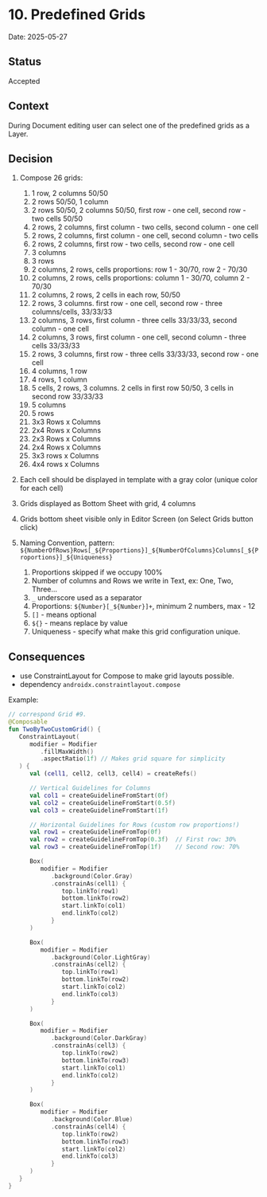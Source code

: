 # 10. Predefined Grids

Date: 2025-05-27

## Status

Accepted

## Context

During Document editing user can select one of the predefined grids as a Layer.

## Decision

1. Compose 26 grids:
   1. 1 row, 2 columns 50/50
   2. 2 rows 50/50, 1 column
   3. 2 rows 50/50, 2 columns 50/50, first row - one cell, second row - two cells 50/50
   4. 2 rows, 2 columns, first column - two cells, second column - one cell
   5. 2 rows, 2 columns, first column - one cell, second column - two cells
   6. 2 rows, 2 columns, first row - two cells, second row - one cell
   7. 3 columns
   8. 3 rows
   9. 2 columns, 2 rows, cells proportions: row 1 - 30/70, row 2 - 70/30
   10. 2 columns, 2 rows, cells proportions: column 1 - 30/70, column 2 - 70/30
   11. 2 columns, 2 rows, 2 cells in each row, 50/50
   12. 2 rows, 3 columns. first row - one cell, second row - three columns/cells, 33/33/33
   13. 2 columns, 3 rows, first column - three cells 33/33/33, second column - one cell
   14. 2 columns, 3 rows, first column - one cell, second column - three cells 33/33/33
   15. 2 rows, 3 columns, first row - three cells 33/33/33, second row - one cell
   16. 4 columns, 1 row
   17. 4 rows, 1 column
   18. 5 cells, 2 rows, 3 columns. 2 cells in first row 50/50, 3 cells in second row 33/33/33
   19. 5 columns
   20. 5 rows
   21. 3x3 Rows x Columns
   22. 2x4 Rows x Columns
   23. 2x3 Rows x Columns
   24. 2x4 Rows x Columns
   25. 3x3 rows x Columns
   26. 4x4 rows x Columns

2. Each cell should be displayed in template with a gray color (unique color for each cell)
3. Grids displayed as Bottom Sheet with grid, 4 columns
4. Grids bottom sheet visible only in Editor Screen (on Select Grids button click)
5. Naming Convention, pattern: `${NumberOfRows}Rows[_${Proportions}]_${NumberOfColumns}Columns[_${Proportions}]_${Uniqueness}`
   1. Proportions skipped if we occupy 100%
   2. Number of columns and Rows we write in Text, ex: One, Two, Three...
   3. `_` underscore used as a separator
   4. Proportions: `${Number}[_${Number}]+`, minimum 2 numbers, max - 12
   5. `[]` - means optional
   6. `${}` - means replace by value
   7. Uniqueness - specify what make this grid configuration unique.

## Consequences

- use ConstraintLayout for Compose to make grid layouts possible.
- dependency `androidx.constraintlayout.compose`

Example:

```kotlin
// correspond Grid #9.
@Composable
fun TwoByTwoCustomGrid() {
   ConstraintLayout(
      modifier = Modifier
         .fillMaxWidth()
         .aspectRatio(1f) // Makes grid square for simplicity
   ) {
      val (cell1, cell2, cell3, cell4) = createRefs()

      // Vertical Guidelines for Columns
      val col1 = createGuidelineFromStart(0f)
      val col2 = createGuidelineFromStart(0.5f)
      val col3 = createGuidelineFromStart(1f)

      // Horizontal Guidelines for Rows (custom row proportions!)
      val row1 = createGuidelineFromTop(0f)
      val row2 = createGuidelineFromTop(0.3f)  // First row: 30%
      val row3 = createGuidelineFromTop(1f)    // Second row: 70%

      Box(
         modifier = Modifier
            .background(Color.Gray)
            .constrainAs(cell1) {
               top.linkTo(row1)
               bottom.linkTo(row2)
               start.linkTo(col1)
               end.linkTo(col2)
            }
      )

      Box(
         modifier = Modifier
            .background(Color.LightGray)
            .constrainAs(cell2) {
               top.linkTo(row1)
               bottom.linkTo(row2)
               start.linkTo(col2)
               end.linkTo(col3)
            }
      )

      Box(
         modifier = Modifier
            .background(Color.DarkGray)
            .constrainAs(cell3) {
               top.linkTo(row2)
               bottom.linkTo(row3)
               start.linkTo(col1)
               end.linkTo(col2)
            }
      )

      Box(
         modifier = Modifier
            .background(Color.Blue)
            .constrainAs(cell4) {
               top.linkTo(row2)
               bottom.linkTo(row3)
               start.linkTo(col2)
               end.linkTo(col3)
            }
      )
   }
} 
```